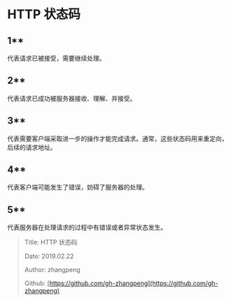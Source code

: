 # HTTP 状态码

## 1\*\*

代表请求已被接受，需要继续处理。

## 2\*\*

代表请求已成功被服务器接收、理解、并接受。

## 3\*\*

代表需要客户端采取进一步的操作才能完成请求。通常，这些状态码用来重定向，后续的请求地址。

## 4\*\*

代表客户端可能发生了错误，妨碍了服务器的处理。

## 5\*\*

代表服务器在处理请求的过程中有错误或者异常状态发生。

> Title: HTTP 状态码
>
> Date: 2019.02.22
>
> Author: zhangpeng
>
> Github: [https://github.com/gh-zhangpeng](https://github.com/gh-zhangpeng)

